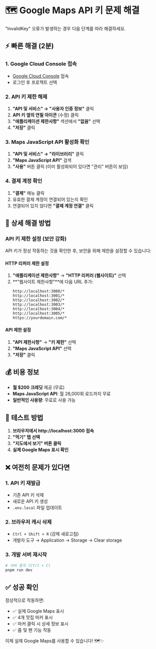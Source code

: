 # 🗺️ Google Maps API 키 문제 해결

"InvalidKey" 오류가 발생하는 경우 다음 단계를 따라 해결하세요.

## ⚡ 빠른 해결 (2분)

### 1. Google Cloud Console 접속
- [Google Cloud Console](https://console.cloud.google.com/) 접속
- 로그인 후 프로젝트 선택

### 2. API 키 제한 해제
1. **"API 및 서비스" → "사용자 인증 정보"** 클릭
2. **API 키 옆의 연필 아이콘** (수정) 클릭
3. **"애플리케이션 제한사항"** 섹션에서 **"없음"** 선택
4. **"저장"** 클릭

### 3. Maps JavaScript API 활성화 확인
1. **"API 및 서비스" → "라이브러리"** 클릭
2. **"Maps JavaScript API"** 검색
3. **"사용"** 버튼 클릭 (이미 활성화되어 있다면 "관리" 버튼이 보임)

### 4. 결제 계정 확인
1. **"결제"** 메뉴 클릭
2. 유효한 결제 계정이 연결되어 있는지 확인
3. 연결되어 있지 않다면 **"결제 계정 연결"** 클릭

## 🔧 상세 해결 방법

### API 키 제한 설정 (보안 강화)

API 키가 정상 작동하는 것을 확인한 후, 보안을 위해 제한을 설정할 수 있습니다:

#### HTTP 리퍼러 제한 설정
1. **"애플리케이션 제한사항"** → **"HTTP 리퍼러 (웹사이트)"** 선택
2. **"웹사이트 제한사항"**에 다음 URL 추가:
   ```
   http://localhost:3000/*
   http://localhost:3001/*
   http://localhost:3002/*
   http://localhost:3003/*
   http://localhost:3004/*
   http://localhost:3005/*
   https://yourdomain.com/*
   ```

#### API 제한 설정
1. **"API 제한사항"** → **"키 제한"** 선택
2. **"Maps JavaScript API"** 선택
3. **"저장"** 클릭

## 💰 비용 정보

- **월 $200 크레딧** 제공 (무료)
- **Maps JavaScript API**: 월 28,000회 로드까지 무료
- **일반적인 사용량**: 무료로 사용 가능

## 🧪 테스트 방법

1. **브라우저에서 http://localhost:3000 접속**
2. **"먹기" 탭 선택**
3. **"지도에서 보기" 버튼 클릭**
4. **실제 Google Maps 표시 확인**

## ❌ 여전히 문제가 있다면

### 1. API 키 재발급
- 기존 API 키 삭제
- 새로운 API 키 생성
- `.env.local` 파일 업데이트

### 2. 브라우저 캐시 삭제
- `Ctrl + Shift + R` (강제 새로고침)
- 개발자 도구 → Application → Storage → Clear storage

### 3. 개발 서버 재시작
```bash
# 서버 중지 (Ctrl + C)
pnpm run dev
```

## ✅ 성공 확인

정상적으로 작동하면:
- ✅ 실제 Google Maps 표시
- ✅ 4개 맛집 마커 표시
- ✅ 마커 클릭 시 상세 정보 표시
- ✅ 줌 및 팬 기능 작동

이제 실제 Google Maps를 사용할 수 있습니다! 🗺️✨
